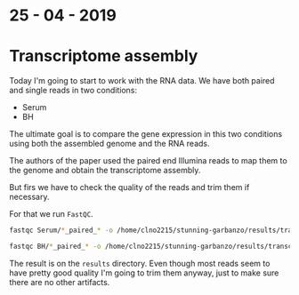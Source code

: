 # 25 - 04 - 2019

# Transcriptome assembly

Today I'm going to start to work with the RNA data. We have both paired and single reads in two conditions:

- Serum
- BH

The ultimate goal is to compare the gene expression in this two conditions using both the assembled genome and the RNA reads.

The authors of the paper used the paired end Illumina reads to map them to the genome and obtain the transcriptome assembly. 

But firs we have to check the quality of the reads and trim them if necessary. 

For that we run `FastQC`. 

 ```bash
 fastqc Serum/*_paired_* -o /home/clno2215/stunning-garbanzo/results/transcriptomics/Serum/fastqc/

 fastqc BH/*_paired_* -o /home/clno2215/stunning-garbanzo/results/transcriptomics/BH/fastqc/
 ```

The result is on the `results` directory. Even though most reads seem to have pretty good quality I'm going to trim them anyway, just to make sure there are no other artifacts.



